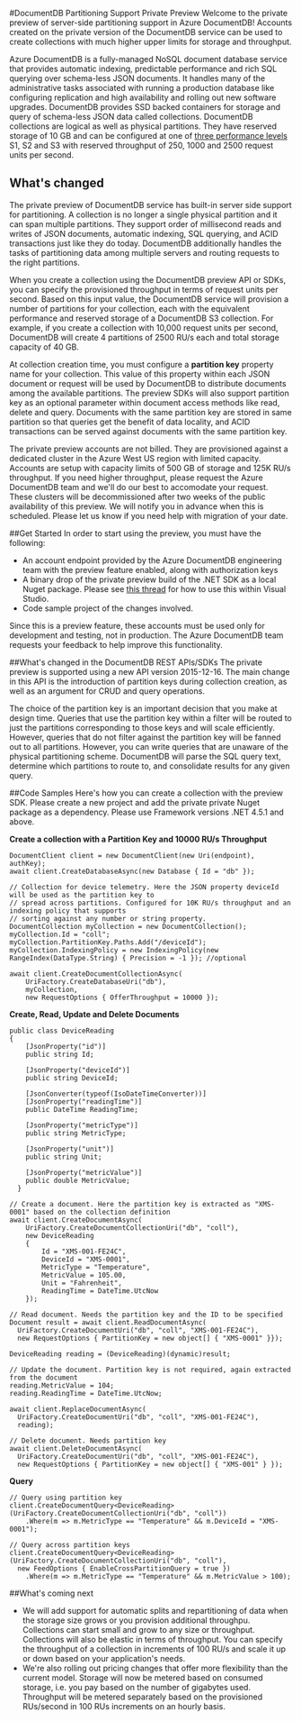 #DocumentDB Partitioning Support Private Preview
Welcome to the private preview of server-side partitioning support in Azure DocumentDB! Accounts created on the private version of the DocumentDB service can be used to create collections with much higher upper limits for storage and throughput. 

Azure DocumentDB is a fully-managed NoSQL document database service that provides automatic indexing, predictable performance and rich SQL querying over schema-less JSON documents. It handles many of the administrative tasks associated with running a production database like configuring replication and high availability and rolling out new software upgrades. DocumentDB provides SSD backed containers for storage and query of schema-less JSON data called collections. DocumentDB collections are logical as well as physical partitions. They have reserved storage of 10 GB and can be configured at one of [three performance levels](https://azure.microsoft.com/en-us/documentation/articles/documentdb-performance-levels/) S1, S2 and S3 with reserved throughput of 250, 1000 and 2500 request units per second. 

## What's changed
The private preview of DocumentDB service has built-in server side support for partitioning. A collection is no longer a single physical partition and it can span multiple partitions. They support order of millisecond reads and writes of JSON documents, automatic indexing, SQL querying, and ACID transactions just like they do today. DocumentDB additionally handles the tasks of partitioning data among multiple servers and routing requests to the right partitions. 

When you create a collection using the DocumentDB preview API or SDKs, you can specify the provisioned throughput in terms of request units per second. Based on this input value, the DocumentDB service will provision a number of partitions for your collection, each with the equivalent performance and reserved storage of a DocumentDB S3 collection. For example, if you create a collection with 10,000 request units per second, DocumentDB will create 4 partitions of 2500 RU/s each and total storage capacity of 40 GB.  

At collection creation time, you must configure a **partition key** property name for your collection. This value of this property within each JSON document or request will be used by DocumentDB to distribute documents among the available partitions. The preview SDKs will also support partition key as an optional parameter within document access methods like read, delete and query. Documents with the same partition key are stored in same partition so that queries get the benefit of data locality, and ACID transactions can be served against documents with the same partition key. 

The private preview accounts are not billed. They are provisioned against a dedicated cluster in the Azure West US region with limited capacity. Accounts are setup with capacity limits of 500 GB of storage and 125K RU/s throughput. If you need higher throughput, please request the Azure DocumentDB team and we'll do our best to accomodate your request. These clusters will be decommissioned after two weeks of the public availability of this preview. We will notify you in advance when this is scheduled. Please let us know if you need help with migration of your date.

##Get Started
In order to start using the preview, you must have the following: 
* An account endpoint provided by the Azure DocumentDB engineering team with the preview feature enabled, along with authorization keys
* A binary drop of the private preview build of the .NET SDK as a local Nuget package. Please see [this thread](http://stackoverflow.com/questions/10240029/how-to-install-a-nuget-package-nupkg-file-locally) for how to use this within Visual Studio.
* Code sample project of the changes involved.

Since this is a preview feature, these accounts must be used only for development and testing, not in production. The Azure DocumentDB team requests your feedback to help improve this functionality.

##What's changed in the DocumentDB REST APIs/SDKs
The private preview is supported using a new API version 2015-12-16. The main change in this API is the introduction of partition keys during collection creation, as well as an argument for CRUD and query operations. 

The choice of the partition key is an important decision that you make at design time. Queries that use the partition key within a filter will be routed to just the partitions corresponding to those keys and will scale efficiently. However, queries that do not filter against the partition key will be fanned out to all partitions. However, you can write queries that are unaware of the physical partitioning scheme. DocumentDB will parse the SQL query text, determine which partitions to route to, and consolidate results for any given query. 

##Code Samples
Here's how you can create a collection with the preview SDK. Please create a new project and add the private private Nuget package as a dependency. Please use Framework versions .NET 4.5.1 and above.

**Create a collection with a Partition Key and 10000 RU/s Throughput**


    DocumentClient client = new DocumentClient(new Uri(endpoint), authKey);
    await client.CreateDatabaseAsync(new Database { Id = "db" });
    
    // Collection for device telemetry. Here the JSON property deviceId will be used as the partition key to 
    // spread across partitions. Configured for 10K RU/s throughput and an indexing policy that supports 
    // sorting against any number or string property.
    DocumentCollection myCollection = new DocumentCollection();
    myCollection.Id = "coll";
    myCollection.PartitionKey.Paths.Add("/deviceId");
    myCollection.IndexingPolicy = new IndexingPolicy(new RangeIndex(DataType.String) { Precision = -1 }); //optional
  
    await client.CreateDocumentCollectionAsync(
        UriFactory.CreateDatabaseUri("db"),
        myCollection,
        new RequestOptions { OfferThroughput = 10000 });

**Create, Read, Update and Delete Documents**

    public class DeviceReading
    {
        [JsonProperty("id")]
        public string Id;
  
        [JsonProperty("deviceId")]
        public string DeviceId;
  
        [JsonConverter(typeof(IsoDateTimeConverter))]
        [JsonProperty("readingTime")]
        public DateTime ReadingTime;
  
        [JsonProperty("metricType")]
        public string MetricType;
  
        [JsonProperty("unit")]
        public string Unit;
  
        [JsonProperty("metricValue")]
        public double MetricValue;
      }
    
    // Create a document. Here the partition key is extracted as "XMS-0001" based on the collection definition
    await client.CreateDocumentAsync(
        UriFactory.CreateDocumentCollectionUri("db", "coll"),
        new DeviceReading
        {
            Id = "XMS-001-FE24C",
            DeviceId = "XMS-0001",
            MetricType = "Temperature",
            MetricValue = 105.00,
            Unit = "Fahrenheit",
            ReadingTime = DateTime.UtcNow
        });

    // Read document. Needs the partition key and the ID to be specified
    Document result = await client.ReadDocumentAsync(
      UriFactory.CreateDocumentUri("db", "coll", "XMS-001-FE24C"), 
      new RequestOptions { PartitionKey = new object[] { "XMS-0001" }});
      
    DeviceReading reading = (DeviceReading)(dynamic)result;
  
    // Update the document. Partition key is not required, again extracted from the document
    reading.MetricValue = 104;
    reading.ReadingTime = DateTime.UtcNow;
    
    await client.ReplaceDocumentAsync(
      UriFactory.CreateDocumentUri("db", "coll", "XMS-001-FE24C"), 
      reading);
  
    // Delete document. Needs partition key
    await client.DeleteDocumentAsync(
      UriFactory.CreateDocumentUri("db", "coll", "XMS-001-FE24C"), 
      new RequestOptions { PartitionKey = new object[] { "XMS-001" } });
  

**Query**

    // Query using partition key
    client.CreateDocumentQuery<DeviceReading>(UriFactory.CreateDocumentCollectionUri("db", "coll"))
        .Where(m => m.MetricType == "Temperature" && m.DeviceId = "XMS-0001");
  
    // Query across partition keys
    client.CreateDocumentQuery<DeviceReading>(UriFactory.CreateDocumentCollectionUri("db", "coll"), 
      new FeedOptions { EnableCrossPartitionQuery = true })
        .Where(m => m.MetricType == "Temperature" && m.MetricValue > 100);


##What's coming next
* We will add support for automatic splits and repartitioning of data when the storage size grows or you provision additional throughpu. Collections can start small and grow to any size or throughput. Collections will also be elastic in terms of throughput. You can specify the throughput of a collection in increments of 100 RU/s and scale it up or down based on your application's needs. 
* We're also rolling out pricing changes that offer more flexibility than the current model. Storage will now be metered based on consumed storage, i.e. you pay based on the number of gigabytes used. Throughput will be metered separately based on the provisioned RUs/second in 100 RUs increments on an hourly basis.





